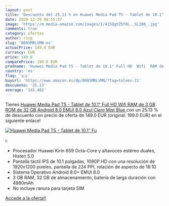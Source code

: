 ```yaml
---
layout: post
title: 'Descuento del 25.13 % en Huawei Media Pad T5 - Tablet de 10.1" Fu'
date: 2020-12-29 06:55:37
image: 'https://m.media-amazon.com/images/I/415QgYZbY8L._SL200_.jpg'
comments: true
category: ofertas
author: ring
slug: 'B085MRLVMN-es'
actualPrice: 149.0 EUR
currency: EUR
price: 149.0
comparePrice: 199.0 EUR
prodname: 'Huawei Media Pad T5 - Tablet de 10.1" Full HD  Wifi  RAM de 3 GB  ROM de 32 GB  Android 8.0  EMUI 8.0   Azul Claro  Mist Blue '
country: 'es'
flag: '🇪🇸'
buyurl: 'https://www.amazon.es/dp/B085MRLVMN/?tag=tolees-21'
descuento: '25.13'
average: '145.482'
---
```


Tienes [Huawei Media Pad T5 - Tablet de 10.1" Full HD  Wifi  RAM de 3 GB  ROM de 32 GB  Android 8.0  EMUI 8.0   Azul Claro  Mist Blue ](https://www.amazon.es/dp/B085MRLVMN/?tag=tolees-21) con un 25.13 % de descuento con precio de oferta de 149.0 EUR (original: 199.0 EUR) en el siguiente enlace!

[![Huawei Media Pad T5 - Tablet de 10.1" Fu](https://m.media-amazon.com/images/I/415QgYZbY8L._SL200_.jpg)](https://www.amazon.es/dp/B085MRLVMN/?tag=tolees-21)

ℹ️:

- Procesador Huawei Kirin 659 Octa-Core y altavoces estéreo duales, Histen 5.0
- Pantalla táctil IPS de 10.1 pulgadas, 1080P HD con una resolución de 1920x1200 pixeles, pantalla de 224 PPI, relación de aspecto de 16:10
- Sistema Operativo Android 8.0+ EMUI 8.0
- 3 GB RAM, 32 GB de almacenamiento, batería de larga duración con 4980mAh
- No incluye ranura para tarjeta SIM

[Accede a la oferta!!](https://www.amazon.es/dp/B085MRLVMN/?tag=tolees-21)
